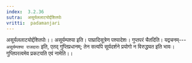 ```yaml
---
index:  3.2.36
sutra:  असूर्यललाटयोर्द्दशितपोः
vritti:  padamanjari
---
```


असूर्यललाटयोर्द्दशितपोः।। असूर्यम्पश्या इति। पाघ्रादिसूत्रेण पश्यादेशः। गुप्तपरं चैतदिति। यद्वचनम्---`असूर्यम्पश्या राजदाराः` इति, एतद् गुप्तिप्रधानम्; तेन सत्यपि सूर्यदर्शने प्रयोगो न विरुद्ध्यत इति भावः। गुप्तिपरत्वमेव प्रकटयति एवं नामेति।।
